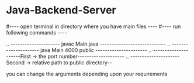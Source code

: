 # Java-Backend-Server
#---- open terminal in directory where you have main files ----
#---- run following commands ----

.. --------------------- javac Main.java ----------------------------
.. --------------------- java Main 4000 public ----------------------
.. ---------------------First ->  the port number--------------------
.. ---------------------Second -> relative path to public directory--

you can change the arguments depending upon your requirements
